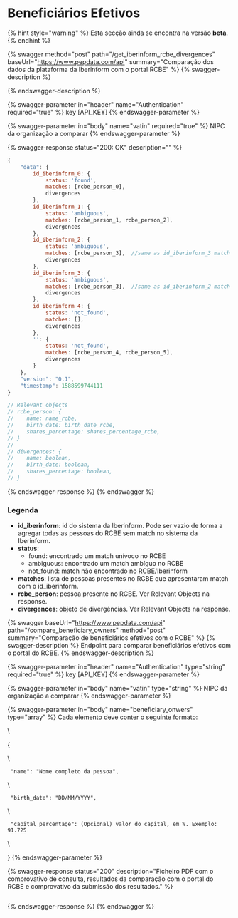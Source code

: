 # Beneficiários Efetivos

{% hint style="warning" %}
Esta secção ainda se encontra na versão **beta**.
{% endhint %}

{% swagger method="post" path="/get_iberinform_rcbe_divergences" baseUrl="https://www.pepdata.com/api" summary="Comparação dos dados da plataforma da Iberinform com o portal RCBE" %}
{% swagger-description %}

{% endswagger-description %}

{% swagger-parameter in="header" name="Authentication" required="true" %}
key [API_KEY]
{% endswagger-parameter %}

{% swagger-parameter in="body" name="vatin" required="true" %}
NIPC da organização a comparar
{% endswagger-parameter %}

{% swagger-response status="200: OK" description="" %}
```javascript
{
    "data": {
        id_iberinform_0: {
            status: 'found',
            matches: [rcbe_person_0],
            divergences
        },
        id_iberinform_1: {
            status: 'ambiguous',
            matches: [rcbe_person_1, rcbe_person_2],
            divergences
        },
        id_iberinform_2: {
            status: 'ambiguous',
            matches: [rcbe_person_3],  //same as id_iberinform_3 match
            divergences
        },
        id_iberinform_3: {
            status: 'ambiguous',
            matches: [rcbe_person_3],  //same as id_iberinform_2 match
            divergences
        },
        id_iberinform_4: {
            status: 'not_found',
            matches: [],
            divergences
        },
        '': {
            status: 'not_found',
            matches: [rcbe_person_4, rcbe_person_5],
            divergences
        }
    },
    "version": "0.1",
    "timestamp": 1588599744111
}

// Relevant objects
// rcbe_person: {
//    name: name_rcbe,
//    birth_date: birth_date_rcbe,
//    shares_percentage: shares_percentage_rcbe,
// }
//
// divergences: {
//    name: boolean,
//    birth_date: boolean,
//    shares_percentage: boolean,
// }
```
{% endswagger-response %}
{% endswagger %}

### Legenda

* **id\_iberinform**: id do sistema da Iberinform. Pode ser vazio de forma a agregar todas as pessoas do RCBE sem match no sistema da Iberinform.
* **status**:&#x20;
  * found: encontrado um match unívoco no RCBE
  * ambiguous: encontrado um match ambíguo no RCBE
  * not\_found: match não encontrado no RCBE/Iberinform&#x20;
* **matches**: lista de pessoas presentes no RCBE que apresentaram match com o id\_iberinform.
* **rcbe\_person**: pessoa presente no RCBE. Ver Relevant Objects na response.
* **divergences**: objeto de divergências. Ver Relevant Objects na response.

{% swagger baseUrl="https://www.pepdata.com/api" path="/compare_beneficiary_owners" method="post" summary="Comparação de beneficiários efetivos com o RCBE" %}
{% swagger-description %}
Endpoint para comparar beneficiários efetivos com o portal do RCBE.
{% endswagger-description %}

{% swagger-parameter in="header" name="Authentication" type="string" required="true" %}
key [API_KEY]
{% endswagger-parameter %}

{% swagger-parameter in="body" name="vatin" type="string" %}
NIPC da organização a comparar
{% endswagger-parameter %}

{% swagger-parameter in="body" name="beneficiary_onwers" type="array" %}
Cada elemento deve conter o seguinte formato: 

\


{ 

\


     "name": "Nome completo da pessoa", 

\


     "birth_date": "DD/MM/YYYY",

\


     "capital_percentage": (Opcional) valor do capital, em %. Exemplo: 91.725

\


}
{% endswagger-parameter %}

{% swagger-response status="200" description="Ficheiro PDF com o comprovativo de consulta, resultados da comparação com o portal do RCBE e comprovativo da submissão dos resultados." %}
```
```
{% endswagger-response %}
{% endswagger %}
